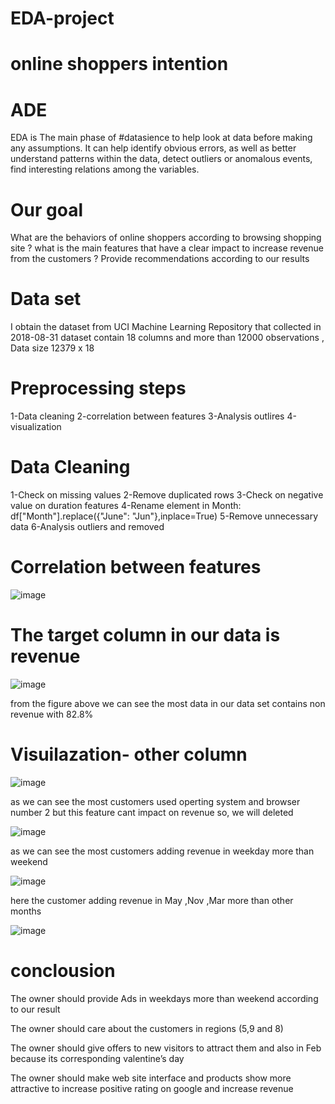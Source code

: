 # EDA-project

# online shoppers intention

# ADE
EDA is The main phase of #datasience  to help look at data before making any assumptions. It can help identify obvious errors, as well as better understand patterns within the data, detect outliers or anomalous events, find interesting relations among the variables.

# Our goal

What are the behaviors of online shoppers according to browsing shopping site ?
what is the main features that have a clear impact to increase revenue from the customers ?
Provide recommendations according to our results

# Data set

I obtain the dataset from UCI Machine Learning Repository that collected in 2018-08-31
dataset contain 18 columns and more than 12000 observations , Data size 12379 x 18

# Preprocessing steps 

1-Data cleaning
2-correlation  between features 
3-Analysis outlires 
4-visualization 

# Data Cleaning 

1-Check on missing values 
2-Remove duplicated rows
3-Check on negative value on duration features 
4-Rename element in Month: 
      df["Month"].replace({"June": "Jun"},inplace=True)
5-Remove unnecessary data 
6-Analysis outliers and removed 

# Correlation between features

![image](https://user-images.githubusercontent.com/78117752/147892851-e5b9c94f-94d8-46c5-a310-7797d2a74ecd.png)

# The target column in our data is revenue 

![image](https://user-images.githubusercontent.com/78117752/147892866-43161817-4d6c-4264-998d-7829943caf98.png)

from the figure above we can see the most data in our data set contains non revenue with 82.8%

# Visuilazation- other column

![image](https://user-images.githubusercontent.com/78117752/147892882-935c4577-88d1-48f3-8801-7c6cd7a358cd.png)

as we can see the most customers used operting system and browser number 2 but this feature cant impact on revenue so, we will deleted

![image](https://user-images.githubusercontent.com/78117752/147892990-6da2ed2e-5a58-408d-b044-b834eac72b48.png)

as we can see the most customers adding revenue in weekday more than weekend

![image](https://user-images.githubusercontent.com/78117752/147893034-3ecca4cb-fd7e-46cb-83c9-2a60a9720709.png)

here the customer adding  revenue in May ,Nov ,Mar more than other months

![image](https://user-images.githubusercontent.com/78117752/147893087-ac597763-f42f-4264-b276-61ea06eef29d.png)

# conclousion

The owner should provide Ads in weekdays more than weekend according to our result

The owner should  care about the customers in regions (5,9 and 8)

The owner should give offers to new visitors to attract them and also in  Feb because its corresponding valentine’s day 

The owner should make web site interface and products show  more attractive to increase positive rating on google and increase revenue 
